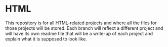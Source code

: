 # HTML
This repository is for all HTML-related projects and where all the files for those projects will be stored. 
Each branch will reflect a different project and will have its own readme file that will be a write-up of each project and explain what it is supposed to look like.
